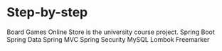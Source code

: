 # Step-by-step
 Board Games Online Store is the university course project.
 Spring Boot
 Spring Data
 Spring MVC
 Spring Security
 MySQL
 Lombok
 Freemarker
